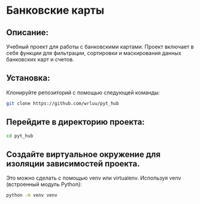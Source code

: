 # Банковские карты

## Описание:
Учебный проект для работы с банковскими картами. Проект включает в себя функции для фильтрации, сортировки и маскирования данных банковских карт и счетов.

## Установка:

Клонируйте репозиторий с помощью следующей команды:
```sh
git clone https://github.com/wrluu/pyt_hub
```
## Перейдите в директорию проекта:
```sh
cd pyt_hub
```
## Создайте виртуальное окружение для изоляции зависимостей проекта.
Это можно сделать с помощью venv или virtualenv. Используя venv (встроенный модуль Python):
```sh
python -m venv venv
```

